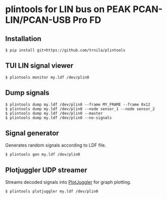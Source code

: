 # plintools for LIN bus on PEAK PCAN-LIN/PCAN-USB Pro FD

## Installation
```
$ pip install git+https://github.com/trnila/plintools
```

## TUI LIN signal viewer
```
$ plintools monitor my.ldf /dev/plin0
```

## Dump signals
```
$ plintools dump my.ldf /dev/plin0 --frame MY_FRAME --frame 0x12
$ plintools dump my.ldf /dev/plin0 --node sensor_1 --node sensor_2
$ plintools dump my.ldf /dev/plin0 --master
$ plintools dump my.ldf /dev/plin0 --no-signals
```

## Signal generator
Generates random signals according to LDF file.
```
$ plintools gen my.ldf /dev/plin0
```

## Plotjuggler UDP streamer
Streams decoded signals into [PlotJuggler](https://github.com/facontidavide/PlotJuggler) for graph plotting.

```
$ plintools plotjuggler my.ldf /dev/plin0
```
